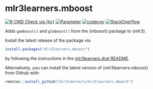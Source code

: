 # mlr3learners.mboost

<!-- badges: start -->
[![R CMD Check via {tic}](https://img.shields.io/github/workflow/status/mlr3learners/mlr3learners.mboost/R%20CMD%20Check%20via%20%7Btic%7D?logo=github&label=R%20CMD%20Check%20via%20{tic}&style=flat-square)](https://github.com/mlr3learners/mlr3learners.mboost/actions)
[![Parameter](https://img.shields.io/github/workflow/status/mlr3learners/mlr3learners.mboost/Parameter/paramtest?logo=github&label=Parameter&style=flat-square)](https://github.com/mlr3learners/mlr3learners.mboost/actions)
[![codecov](https://codecov.io/gh/mlr3learners/mlr3learners.mboost/branch/master/graph/badge.svg)](https://codecov.io/gh/mlr3learners/mlr3learners.mboost)
[![StackOverflow](https://img.shields.io/badge/stackoverflow-mlr3-orange.svg)](https://stackoverflow.com/questions/tagged/mlr3)
<!-- badges: end -->

Adds `gamboost()` and `glmboost()` from the {mboost} package to {mlr3}.

Install the latest release of the package via 

```r
install.packages("mlr3learners.mboost")
```

by following the instructions in the [mlr3learners.drat README](https://github.com/mlr3learners/mlr3learners.drat).

Alternatively, you can install the latest version of {mlr3learners.mboost} from Github with:

```r
remotes::install_github("mlr3learners/mlr3learners.mboost")
```
